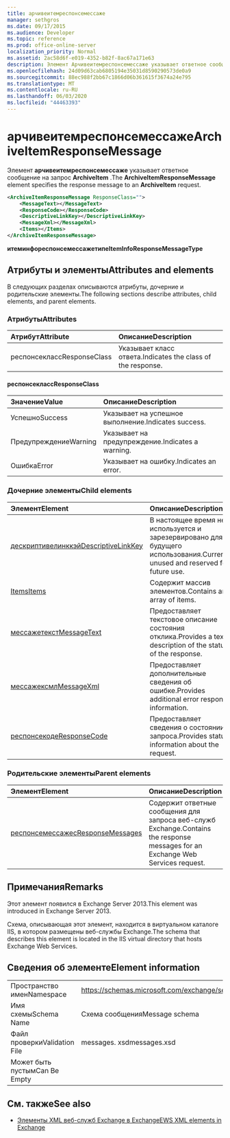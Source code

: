 ```yaml
---
title: арчивеитемреспонсемессаже
manager: sethgros
ms.date: 09/17/2015
ms.audience: Developer
ms.topic: reference
ms.prod: office-online-server
localization_priority: Normal
ms.assetid: 2ac58d6f-e019-4352-b82f-8ac67a171e63
description: Элемент Арчивеитемреспонсемессаже указывает ответное сообщение на запрос ArchiveItem.
ms.openlocfilehash: 24d09d63cab6805194e35031d8590290573de0a9
ms.sourcegitcommit: 88ec988f2bb67c1866d06b361615f3674a24e795
ms.translationtype: MT
ms.contentlocale: ru-RU
ms.lasthandoff: 06/03/2020
ms.locfileid: "44463393"
---
```

# <a name="archiveitemresponsemessage"></a><span data-ttu-id="dfc94-103">арчивеитемреспонсемессаже</span><span class="sxs-lookup"><span data-stu-id="dfc94-103">ArchiveItemResponseMessage</span></span>

<span data-ttu-id="dfc94-104">Элемент **арчивеитемреспонсемессаже** указывает ответное сообщение на запрос **ArchiveItem** .</span><span class="sxs-lookup"><span data-stu-id="dfc94-104">The **ArchiveItemResponseMessage** element specifies the response message to an **ArchiveItem** request.</span></span> 
  
```XML
<ArchiveItemResponseMessage ResponseClass="">
    <MessageText></MessageText>
    <ResponseCode></ResponseCode>
    <DescriptiveLinkKey></DescriptiveLinkKey>
    <MessageXml></MessageXml>
    <Items></Items>
</ArchiveItemResponseMessage>
```

 <span data-ttu-id="dfc94-105">**итеминфореспонсемессажетипе**</span><span class="sxs-lookup"><span data-stu-id="dfc94-105">**ItemInfoResponseMessageType**</span></span>
## <a name="attributes-and-elements"></a><span data-ttu-id="dfc94-106">Атрибуты и элементы</span><span class="sxs-lookup"><span data-stu-id="dfc94-106">Attributes and elements</span></span>

<span data-ttu-id="dfc94-107">В следующих разделах описываются атрибуты, дочерние и родительские элементы.</span><span class="sxs-lookup"><span data-stu-id="dfc94-107">The following sections describe attributes, child elements, and parent elements.</span></span>
  
### <a name="attributes"></a><span data-ttu-id="dfc94-108">Атрибуты</span><span class="sxs-lookup"><span data-stu-id="dfc94-108">Attributes</span></span>

|<span data-ttu-id="dfc94-109">**Атрибут**</span><span class="sxs-lookup"><span data-stu-id="dfc94-109">**Attribute**</span></span>|<span data-ttu-id="dfc94-110">**Описание**</span><span class="sxs-lookup"><span data-stu-id="dfc94-110">**Description**</span></span>|
|:-----|:-----|
|<span data-ttu-id="dfc94-111">респонсекласс</span><span class="sxs-lookup"><span data-stu-id="dfc94-111">ResponseClass</span></span>  <br/> |<span data-ttu-id="dfc94-112">Указывает класс ответа.</span><span class="sxs-lookup"><span data-stu-id="dfc94-112">Indicates the class of the response.</span></span>  <br/> |
   
#### <a name="responseclass"></a><span data-ttu-id="dfc94-113">респонсекласс</span><span class="sxs-lookup"><span data-stu-id="dfc94-113">ResponseClass</span></span>

|<span data-ttu-id="dfc94-114">**Значение**</span><span class="sxs-lookup"><span data-stu-id="dfc94-114">**Value**</span></span>|<span data-ttu-id="dfc94-115">**Описание**</span><span class="sxs-lookup"><span data-stu-id="dfc94-115">**Description**</span></span>|
|:-----|:-----|
|<span data-ttu-id="dfc94-116">Успешно</span><span class="sxs-lookup"><span data-stu-id="dfc94-116">Success</span></span>  <br/> |<span data-ttu-id="dfc94-117">Указывает на успешное выполнение.</span><span class="sxs-lookup"><span data-stu-id="dfc94-117">Indicates success.</span></span>  <br/> |
|<span data-ttu-id="dfc94-118">Предупреждение</span><span class="sxs-lookup"><span data-stu-id="dfc94-118">Warning</span></span>  <br/> |<span data-ttu-id="dfc94-119">Указывает на предупреждение.</span><span class="sxs-lookup"><span data-stu-id="dfc94-119">Indicates a warning.</span></span>  <br/> |
|<span data-ttu-id="dfc94-120">Ошибка</span><span class="sxs-lookup"><span data-stu-id="dfc94-120">Error</span></span>  <br/> |<span data-ttu-id="dfc94-121">Указывает на ошибку.</span><span class="sxs-lookup"><span data-stu-id="dfc94-121">Indicates an error.</span></span>  <br/> |
   
### <a name="child-elements"></a><span data-ttu-id="dfc94-122">Дочерние элементы</span><span class="sxs-lookup"><span data-stu-id="dfc94-122">Child elements</span></span>

|<span data-ttu-id="dfc94-123">**Элемент**</span><span class="sxs-lookup"><span data-stu-id="dfc94-123">**Element**</span></span>|<span data-ttu-id="dfc94-124">**Описание**</span><span class="sxs-lookup"><span data-stu-id="dfc94-124">**Description**</span></span>|
|:-----|:-----|
|[<span data-ttu-id="dfc94-125">дескриптивелинккэй</span><span class="sxs-lookup"><span data-stu-id="dfc94-125">DescriptiveLinkKey</span></span>](descriptivelinkkey.md) <br/> |<span data-ttu-id="dfc94-126">В настоящее время не используется и зарезервировано для будущего использования.</span><span class="sxs-lookup"><span data-stu-id="dfc94-126">Currently unused and reserved for future use.</span></span>  <br/> |
|[<span data-ttu-id="dfc94-127">Items</span><span class="sxs-lookup"><span data-stu-id="dfc94-127">Items</span></span>](items.md) <br/> |<span data-ttu-id="dfc94-128">Содержит массив элементов.</span><span class="sxs-lookup"><span data-stu-id="dfc94-128">Contains an array of items.</span></span>  <br/> |
|[<span data-ttu-id="dfc94-129">мессажетекст</span><span class="sxs-lookup"><span data-stu-id="dfc94-129">MessageText</span></span>](messagetext.md) <br/> |<span data-ttu-id="dfc94-130">Предоставляет текстовое описание состояния отклика.</span><span class="sxs-lookup"><span data-stu-id="dfc94-130">Provides a text description of the status of the response.</span></span>  <br/> |
|[<span data-ttu-id="dfc94-131">мессажексмл</span><span class="sxs-lookup"><span data-stu-id="dfc94-131">MessageXml</span></span>](messagexml.md) <br/> |<span data-ttu-id="dfc94-132">Предоставляет дополнительные сведения об ошибке.</span><span class="sxs-lookup"><span data-stu-id="dfc94-132">Provides additional error response information.</span></span>  <br/> |
|[<span data-ttu-id="dfc94-133">респонсекоде</span><span class="sxs-lookup"><span data-stu-id="dfc94-133">ResponseCode</span></span>](responsecode.md) <br/> |<span data-ttu-id="dfc94-134">Предоставляет сведения о состоянии запроса.</span><span class="sxs-lookup"><span data-stu-id="dfc94-134">Provides status information about the request.</span></span>  <br/> |
   
### <a name="parent-elements"></a><span data-ttu-id="dfc94-135">Родительские элементы</span><span class="sxs-lookup"><span data-stu-id="dfc94-135">Parent elements</span></span>

|<span data-ttu-id="dfc94-136">**Элемент**</span><span class="sxs-lookup"><span data-stu-id="dfc94-136">**Element**</span></span>|<span data-ttu-id="dfc94-137">**Описание**</span><span class="sxs-lookup"><span data-stu-id="dfc94-137">**Description**</span></span>|
|:-----|:-----|
|[<span data-ttu-id="dfc94-138">респонсемессажес</span><span class="sxs-lookup"><span data-stu-id="dfc94-138">ResponseMessages</span></span>](responsemessages.md) <br/> |<span data-ttu-id="dfc94-139">Содержит ответные сообщения для запроса веб-служб Exchange.</span><span class="sxs-lookup"><span data-stu-id="dfc94-139">Contains the response messages for an Exchange Web Services request.</span></span>  <br/> |
   
## <a name="remarks"></a><span data-ttu-id="dfc94-140">Примечания</span><span class="sxs-lookup"><span data-stu-id="dfc94-140">Remarks</span></span>

<span data-ttu-id="dfc94-141">Этот элемент появился в Exchange Server 2013.</span><span class="sxs-lookup"><span data-stu-id="dfc94-141">This element was introduced in Exchange Server 2013.</span></span>
  
<span data-ttu-id="dfc94-142">Схема, описывающая этот элемент, находится в виртуальном каталоге IIS, в котором размещены веб-службы Exchange.</span><span class="sxs-lookup"><span data-stu-id="dfc94-142">The schema that describes this element is located in the IIS virtual directory that hosts Exchange Web Services.</span></span>
  
## <a name="element-information"></a><span data-ttu-id="dfc94-143">Сведения об элементе</span><span class="sxs-lookup"><span data-stu-id="dfc94-143">Element information</span></span>

|||
|:-----|:-----|
|<span data-ttu-id="dfc94-144">Пространство имен</span><span class="sxs-lookup"><span data-stu-id="dfc94-144">Namespace</span></span>  <br/> |https://schemas.microsoft.com/exchange/services/2006/messages  <br/> |
|<span data-ttu-id="dfc94-145">Имя схемы</span><span class="sxs-lookup"><span data-stu-id="dfc94-145">Schema Name</span></span>  <br/> |<span data-ttu-id="dfc94-146">Схема сообщения</span><span class="sxs-lookup"><span data-stu-id="dfc94-146">Message schema</span></span>  <br/> |
|<span data-ttu-id="dfc94-147">Файл проверки</span><span class="sxs-lookup"><span data-stu-id="dfc94-147">Validation File</span></span>  <br/> |<span data-ttu-id="dfc94-148">messages. xsd</span><span class="sxs-lookup"><span data-stu-id="dfc94-148">messages.xsd</span></span>  <br/> |
|<span data-ttu-id="dfc94-149">Может быть пустым</span><span class="sxs-lookup"><span data-stu-id="dfc94-149">Can Be Empty</span></span>  <br/> ||
   
## <a name="see-also"></a><span data-ttu-id="dfc94-150">См. также</span><span class="sxs-lookup"><span data-stu-id="dfc94-150">See also</span></span>

- [<span data-ttu-id="dfc94-151">Элементы XML веб-служб Exchange в Exchange</span><span class="sxs-lookup"><span data-stu-id="dfc94-151">EWS XML elements in Exchange</span></span>](ews-xml-elements-in-exchange.md)

